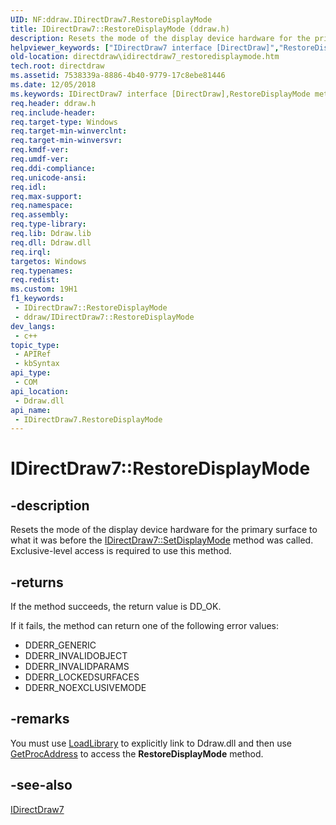 ```yaml
---
UID: NF:ddraw.IDirectDraw7.RestoreDisplayMode
title: IDirectDraw7::RestoreDisplayMode (ddraw.h)
description: Resets the mode of the display device hardware for the primary surface to what it was before the IDirectDraw7::SetDisplayMode method was called. Exclusive-level access is required to use this method.
helpviewer_keywords: ["IDirectDraw7 interface [DirectDraw]","RestoreDisplayMode method","IDirectDraw7.RestoreDisplayMode","IDirectDraw7::RestoreDisplayMode","RestoreDisplayMode","RestoreDisplayMode method [DirectDraw]","RestoreDisplayMode method [DirectDraw]","IDirectDraw7 interface","ddraw/IDirectDraw7::RestoreDisplayMode","directdraw.idirectdraw7_restoredisplaymode"]
old-location: directdraw\idirectdraw7_restoredisplaymode.htm
tech.root: directdraw
ms.assetid: 7538339a-8886-4b40-9779-17c8ebe81446
ms.date: 12/05/2018
ms.keywords: IDirectDraw7 interface [DirectDraw],RestoreDisplayMode method, IDirectDraw7.RestoreDisplayMode, IDirectDraw7::RestoreDisplayMode, RestoreDisplayMode, RestoreDisplayMode method [DirectDraw], RestoreDisplayMode method [DirectDraw],IDirectDraw7 interface, ddraw/IDirectDraw7::RestoreDisplayMode, directdraw.idirectdraw7_restoredisplaymode
req.header: ddraw.h
req.include-header: 
req.target-type: Windows
req.target-min-winverclnt: 
req.target-min-winversvr: 
req.kmdf-ver: 
req.umdf-ver: 
req.ddi-compliance: 
req.unicode-ansi: 
req.idl: 
req.max-support: 
req.namespace: 
req.assembly: 
req.type-library: 
req.lib: Ddraw.lib
req.dll: Ddraw.dll
req.irql: 
targetos: Windows
req.typenames: 
req.redist: 
ms.custom: 19H1
f1_keywords:
 - IDirectDraw7::RestoreDisplayMode
 - ddraw/IDirectDraw7::RestoreDisplayMode
dev_langs:
 - c++
topic_type:
 - APIRef
 - kbSyntax
api_type:
 - COM
api_location:
 - Ddraw.dll
api_name:
 - IDirectDraw7.RestoreDisplayMode
---
```


# IDirectDraw7::RestoreDisplayMode


## -description

Resets the mode of the display device hardware for the primary surface to what it was before the <a href="/windows/desktop/api/ddraw/nf-ddraw-idirectdraw7-setdisplaymode">IDirectDraw7::SetDisplayMode</a> method was called. Exclusive-level access is required to use this method.



## -returns

If the method succeeds, the return value is DD_OK.



If it fails, the method can return one of the following error values:

<ul>
<li>DDERR_GENERIC</li>
<li>DDERR_INVALIDOBJECT</li>
<li>DDERR_INVALIDPARAMS</li>
<li>DDERR_LOCKEDSURFACES</li>
<li>DDERR_NOEXCLUSIVEMODE</li>
</ul>

## -remarks

You must use <a href="/windows/desktop/api/libloaderapi/nf-libloaderapi-loadlibrarya">LoadLibrary</a> to explicitly link to Ddraw.dll and then use <a href="/windows/desktop/api/libloaderapi/nf-libloaderapi-getprocaddress">GetProcAddress</a> to access the <b>RestoreDisplayMode</b> method.

## -see-also

<a href="/windows/desktop/api/ddraw/nn-ddraw-idirectdraw7">IDirectDraw7</a>
